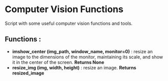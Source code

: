 # Computer Vision Functions

Script with some useful computer vision functions and tools.

## Functions :

- **imshow_center (img_path, window_name, monitor=0)** : resize an image to the dimensions of the monitor, maintaining its scale, and show it in the center of the screen. **Returns None**
- **resize_img (img, width, height)** : resize an image. **Returns resized_image**
